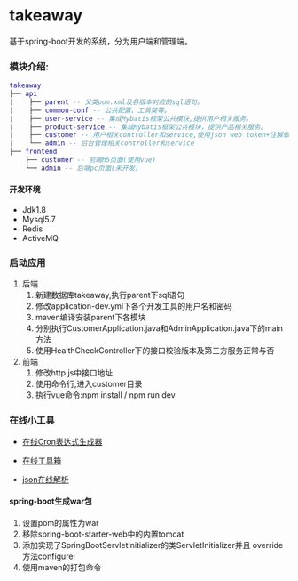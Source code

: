 # takeaway
基于spring-boot开发的系统，分为用户端和管理端。 
### 模块介绍:
``` lua
takeaway
├── api
|    ├── parent -- 父类pom.xml及各版本对应的sql语句。
|    ├── common-conf -- 公共配置、工具类等。
|    ├── user-service -- 集成Mybatis框架公共模块,提供用户相关服务。
|    ├── product-service -- 集成Mybatis框架公共模块，提供产品相关服务。
|    ├── customer -- 用户相关controller和service,使用json web token+注解做权限校验,swagger在线文档等
|    └── admin -- 后台管理相关controller和service
├── frontend
    ├── customer -- 前端h5页面(使用vue)
    └── admin -- 后端pc页面(未开发)
```

#### 开发环境
- Jdk1.8
- Mysql5.7
- Redis
- ActiveMQ

### 启动应用

1. 后端
   1. 新建数据库takeaway,执行parent下sql语句
   2. 修改application-dev.yml下各个开发工具的用户名和密码
   3. maven编译安装parent下各模块
   4. 分别执行CustomerApplication.java和AdminApplication.java下的main方法
   5. 使用HealthCheckController下的接口校验版本及第三方服务正常与否
2. 前端
    1. 修改http.js中接口地址
    2. 使用命令行,进入customer目录
    3. 执行vue命令:npm install / npm run dev

### 在线小工具

- [在线Cron表达式生成器](http://cron.qqe2.com/ "在线Cron表达式生成器")

- [在线工具箱](http://tool.lu/ "在线工具 - 程序员的工具箱")

- [json在线解析](http://www.json.cn/) 
    

#### spring-boot生成war包
1. 设置pom的属性为war 
2. 移除spring-boot-starter-web中的内置tomcat
3. 添加实现了SpringBootServletInitializer的类ServletInitializer并且
override方法configure;
4. 使用maven的打包命令